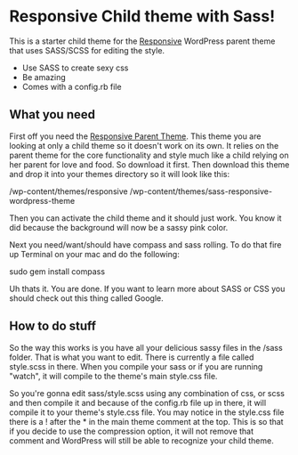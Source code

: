 Responsive Child theme with Sass!
=================================

This is a starter child theme for the [Responsive](http://wordpress.org/extend/themes/responsive) WordPress parent theme that uses SASS/SCSS for editing the style.

  - Use SASS to create sexy css 
  - Be amazing
  - Comes with a config.rb file


What you need
-------------

First off you need the [Responsive Parent Theme](http://wordpress.org/extend/themes/responsive). This theme you are looking at only a child theme so it doesn't work on its own. It relies on the parent theme for the core functionality and style much like a child relying on her parent for love and food. So download it first. Then download this theme and drop it into your themes directory so it will look like this:

/wp-content/themes/responsive
/wp-content/themes/sass-responsive-wordpress-theme

Then you can activate the child theme and it should just work. You know it did because the background will now be a sassy pink color.

Next you need/want/should have compass and sass rolling. To do that fire up Terminal on your mac and do the following:

   sudo gem install compass

Uh thats it. You are done. If you want to learn more about SASS or CSS you should check out this thing called Google.


How to do stuff
---------------

So the way this works is you have all your delicious sassy files in the /sass folder. That is what you want to edit. There is currently a file called style.scss in there. When you compile your sass or if you are running "watch", it will compile to the theme's main style.css file.

So you're gonna edit sass/style.scss using any combination of css, or scss and then compile it and because of the config.rb file up in there, it will compile it to your theme's style.css file. You may notice in the style.css file there is a ! after the * in the main theme comment at the top. This is so that if you decide to use the compression option, it will not remove that comment and WordPress will still be able to recognize your child theme.